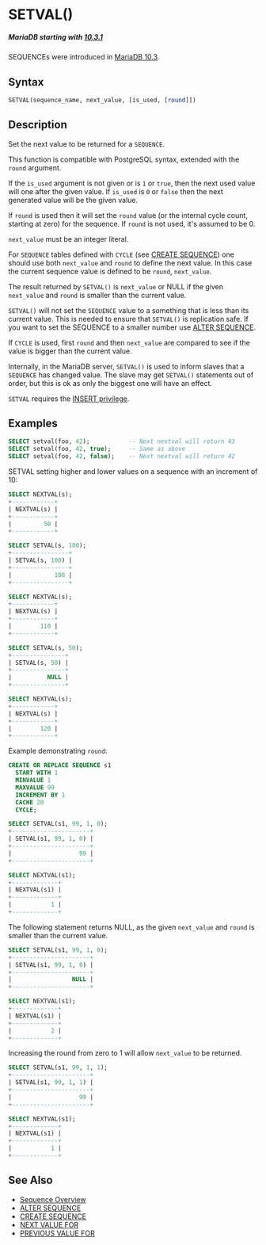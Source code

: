 # SETVAL()

##### MariaDB starting with [10.3.1](/kb/en/mariadb-1031-release-notes/)

SEQUENCEs were introduced in [MariaDB 10.3](/kb/en/what-is-mariadb-103/).

## Syntax

```sql
SETVAL(sequence_name, next_value, [is_used, [round]])
```

## Description

Set the next value to be returned for a `SEQUENCE`.

This function is compatible with PostgreSQL syntax, extended
with the `round` argument.

If the `is_used` argument is not given or is `1` or `true`, then the next used value will
one after the given value. If `is_used` is `0` or `false` then the next generated value
will be the given value.

If `round` is used then it will set the `round` value (or the internal cycle count, starting at zero) for the sequence.
If `round` is not used, it's assumed to be 0.

`next_value` must be an integer literal.

For `SEQUENCE` tables defined with `CYCLE` (see [CREATE SEQUENCE](/sql-statements-structure/sequences/create-sequence)) one should use both `next_value` and `round` to define the next value. In this case the
current sequence value is defined to be `round`, `next_value`.

The result returned by `SETVAL()` is `next_value` or NULL if the given `next_value` and `round`  is smaller than the current value.

`SETVAL()` will not set the `SEQUENCE` value to a something that is less than
its current value. This is needed to ensure that `SETVAL()`
is replication safe.  If you want to set the SEQUENCE to a smaller number
use [ALTER SEQUENCE](/sql-statements-structure/sequences/alter-sequence).

If `CYCLE` is used, first `round` and then `next_value` are compared
to see if the value is bigger than the current value.

Internally, in the MariaDB server, `SETVAL()` is used to inform
slaves that a `SEQUENCE` has changed value.  The slave may get
`SETVAL()` statements out of order, but this is ok as only the
biggest one will have an effect.

`SETVAL` requires the [INSERT privilege](/sql-statements-structure/sql-statements/account-management-sql-commands/grant).

## Examples

```sql
SELECT setval(foo, 42);           -- Next nextval will return 43
SELECT setval(foo, 42, true);     -- Same as above
SELECT setval(foo, 42, false);    -- Next nextval will return 42
```

SETVAL setting higher and lower values on a sequence with an increment of 10:

```sql
SELECT NEXTVAL(s);
+------------+
| NEXTVAL(s) |
+------------+
|         50 |
+------------+

SELECT SETVAL(s, 100);
+----------------+
| SETVAL(s, 100) |
+----------------+
|            100 |
+----------------+

SELECT NEXTVAL(s);
+------------+
| NEXTVAL(s) |
+------------+
|        110 |
+------------+

SELECT SETVAL(s, 50);
+---------------+
| SETVAL(s, 50) |
+---------------+
|          NULL |
+---------------+

SELECT NEXTVAL(s);
+------------+
| NEXTVAL(s) |
+------------+
|        120 |
+------------+
```

Example demonstrating `round`:

```sql
CREATE OR REPLACE SEQUENCE s1
  START WITH 1
  MINVALUE 1
  MAXVALUE 99
  INCREMENT BY 1 
  CACHE 20 
  CYCLE;

SELECT SETVAL(s1, 99, 1, 0);
+----------------------+
| SETVAL(s1, 99, 1, 0) |
+----------------------+
|                   99 |
+----------------------+

SELECT NEXTVAL(s1);
+-------------+
| NEXTVAL(s1) |
+-------------+
|           1 |
+-------------+
```

The following statement returns NULL, as the given `next_value` and `round` is smaller than the current value.

```sql
SELECT SETVAL(s1, 99, 1, 0);
+----------------------+
| SETVAL(s1, 99, 1, 0) |
+----------------------+
|                 NULL |
+----------------------+

SELECT NEXTVAL(s1);
+-------------+
| NEXTVAL(s1) |
+-------------+
|           2 |
+-------------+
```

Increasing the round from zero to 1 will allow `next_value` to be returned.

```sql
SELECT SETVAL(s1, 99, 1, 1);
+----------------------+
| SETVAL(s1, 99, 1, 1) |
+----------------------+
|                   99 |
+----------------------+

SELECT NEXTVAL(s1);
+-------------+
| NEXTVAL(s1) |
+-------------+
|           1 |
+-------------+
```

## See Also

- [Sequence Overview](/sql-statements-structure/sequences/sequence-overview)
- [ALTER SEQUENCE](/sql-statements-structure/sequences/alter-sequence)
- [CREATE SEQUENCE](/sql-statements-structure/sequences/create-sequence)
- [NEXT VALUE FOR](/sql-statements-structure/sequences/sequence-functions/next-value-for-sequence_name)
- [PREVIOUS VALUE FOR](/sql-statements-structure/sequences/sequence-functions/previous-value-for-sequence_name)